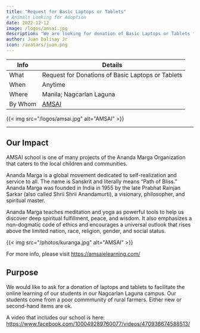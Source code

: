 ```yaml
---
title: "Request for Basic Laptops or Tablets"
# Animals Looking for Adoption
date: 2022-12-12
image: /logos/amsai.jpg
description: "We are looking for donation of Basic Laptops or Tablets for children in our school"
author: Juan Dalisay Jr
icon: /avatars/juan.png
---
```


<!-- Dec 21, 2021 -->


Info | Details 
--- | ---
What | Request for Donations of Basic Laptops or Tablets
When | Anytime
Where | Manila; Nagcarlan Laguna
By Whom | [AMSAI](https://amsaielearning.com/index.php/about-us/ananda-marga/) 

{{< img src="/logos/amsai.jpg" alt="AMSAI" >}}

---


## Our Impact

AMSAI school is one of many projects of the Ananda Marga Organization that caters to the local children and communities. 

Ananda Marga is a global movement dedicated to self-realization and service to all. The name is Sanskrit and literally means “Path of Bliss.” Ananda Marga was founded in India in 1955 by the late Prabhat Rainjan Sarkar (also called Shrii Shrii Anandamurti), a visionary, philosopher, and spiritual master.

Ananda Marga teaches meditation and yoga as powerful tools to help us discover deep spiritual fulfillment, peace, and wisdom. It also emphasizes a non-dogmatic code of ethics and encourages a universal outlook that rises above the limited nation, race, religion, gender, and social status.

{{< img src="/photos/kuranga.jpg" alt="AMSAI" >}}

For more info, please visit https://amsaielearning.com/


## Purpose

We would like to ask for a donation of laptops and tablets to facilitate the online learning of our students in our Nagcarlan Laguna campus. Our students come from a poor commmunity of rural farmers. Either new or second-hand items are ok.  

A video that includes our school is here: https://www.facebook.com/100049289760077/videos/470936674588513/

